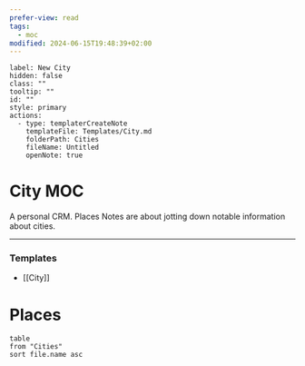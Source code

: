 ```yaml
---
prefer-view: read
tags:
  - moc
modified: 2024-06-15T19:48:39+02:00
---
```

```meta-bind-button
label: New City
hidden: false
class: ""
tooltip: ""
id: ""
style: primary
actions:
  - type: templaterCreateNote
    templateFile: Templates/City.md
    folderPath: Cities
    fileName: Untitled
    openNote: true

```

# City MOC
A personal CRM. Places Notes are about jotting down notable information about cities.

---
### Templates
- [[City]]

# Places
```dataview
table
from "Cities"
sort file.name asc
```